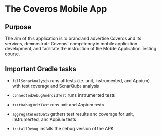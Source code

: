 # The Coveros Mobile App
## Purpose
The aim of this application is to brand and advertise Coveros and its services, demonstrate Coveros' competency in mobile application development, and facilitate the instruction of the Mobile Application Testing course.
## Important Gradle tasks
- `fullSonarAnalysis` runs all tests (i.e. unit, instrumented, and Appium) with test coverage and SonarQube analysis

- `connectedDebugAndroidTest` runs instrumented tests

- `testDebugUnitTest` runs unit and Appium tests

- `aggregateTestData` gathers test results and coverage for unit, instrumented, and Appium tests

- `installDebug` installs the debug version of the APK